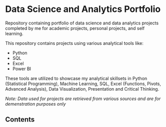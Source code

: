 # Data Science and Analytics Portfolio
Repository containing portfolio of data science and data analytics projects completed by me for academic projects, personal projects, and self learning.

This repository contains projects using various analytical tools like:

-	Python
-	SQL
-	Excel
-	Power BI

These tools are utilized to showcase my analytical skillsets in Python (Statistical Programming), Machine Learning, SQL, Excel (Functions, Pivots, Advanced Analysis), Data Visualization, Presentation and Critical Thinking.

*Note: Data used for projects are retrieved from various sources and are for demenstration purposes only*

## Contents
